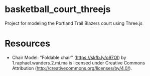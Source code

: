 # basketball_court_threejs

Project for modeling the Portland Trail Blazers court using Three.js


# Resources
- Chair Model: "Foldable chair" (https://skfb.ly/o97OI) by 1.raphael.wanders.2.mi.ma is licensed under Creative Commons Attribution (http://creativecommons.org/licenses/by/4.0/).
